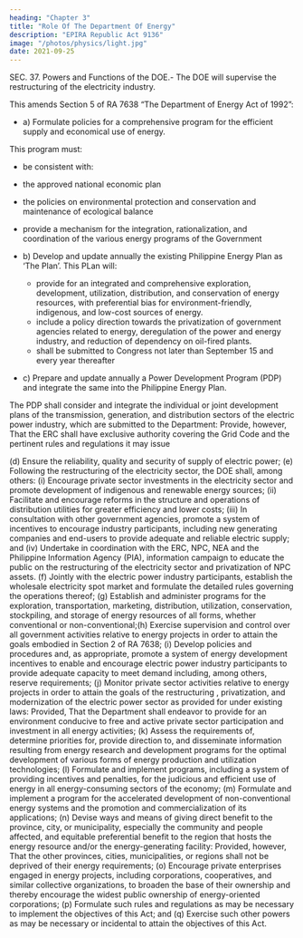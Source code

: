 ```yaml
---
heading: "Chapter 3"
title: "Role Of The Department Of Energy"
description: "EPIRA Republic Act 9136"
image: "/photos/physics/light.jpg"
date: 2021-09-25
---
```




SEC. 37. Powers and Functions of the DOE.- The DOE will supervise the restructuring of the electricity industry. 

This amends Section 5 of RA 7638 “The Department of Energy Act of 1992”:

- a) Formulate policies for a comprehensive program for the efficient supply and economical use of energy.

This program must:
-  be consistent with:
  - the approved national economic plan
  - the policies on environmental protection and conservation and maintenance of ecological balance
- provide a mechanism for the integration, rationalization, and coordination of the various energy programs of the Government

- b) Develop and update annually the existing Philippine Energy Plan as ‘The Plan’. This PLan will:
  -  provide for an integrated and comprehensive exploration, development, utilization, distribution, and conservation of energy resources, with preferential bias for environment-friendly, indigenous, and low-cost sources of energy.
  - include a policy direction towards the privatization of government agencies related to energy, deregulation of the power and energy industry, and reduction of dependency on oil-fired plants. 
  - shall be submitted to Congress not later than September 15 and every year thereafter

- c) Prepare and update annually a Power Development Program (PDP) and integrate the same into the Philippine Energy Plan. 

The PDP shall consider and integrate the individual or joint development plans of the transmission, generation, and distribution sectors of the electric power industry, which are submitted to the Department: Provide, however, That the ERC shall have exclusive authority covering the Grid Code and the pertinent rules and regulations it may issue

(d) Ensure the reliability, quality and security of supply of electric power;
(e) Following the restructuring of the electricity sector, the DOE shall, among others:
(i) Encourage private sector investments in the electricity sector and promote
development of indigenous and renewable energy sources;
(ii) Facilitate and encourage reforms in the structure and operations of distribution
utilities for greater efficiency and lower costs;
(iii) In consultation with other government agencies, promote a system of incentives to
encourage industry participants, including new generating companies and end-users
to provide adequate and reliable electric supply; and
(iv) Undertake in coordination with the ERC, NPC, NEA and the Philippine Information
Agency (PIA), information campaign to educate the public on the restructuring of the
electricity sector and privatization of NPC assets.
(f) Jointly with the electric power industry participants, establish the wholesale electricity spot
market and formulate the detailed rules governing the operations thereof;
(g) Establish and administer programs for the exploration, transportation, marketing, distribution,
utilization, conservation, stockpiling, and storage of energy resources of all forms, whether
conventional or non-conventional;(h) Exercise supervision and control over all government activities relative to energy projects in
order to attain the goals embodied in Section 2 of RA 7638;
(i) Develop policies and procedures and, as appropriate, promote a system of energy
development incentives to enable and encourage electric power industry participants to
provide adequate capacity to meet demand including, among others, reserve requirements;
(j) Monitor private sector activities relative to energy projects in order to attain the goals of the
restructuring , privatization, and modernization of the electric power sector as provided for
under existing laws: Provided, That the Department shall endeavor to provide for an
environment conducive to free and active private sector participation and investment in all
energy activities;
(k) Assess the requirements of, determine priorities for, provide direction to, and disseminate
information resulting from energy research and development programs for the optimal
development of various forms of energy production and utilization technologies;
(l) Formulate and implement programs, including a system of providing incentives and penalties,
for the judicious and efficient use of energy in all energy-consuming sectors of the economy;
(m) Formulate and implement a program for the accelerated development of non-conventional
energy systems and the promotion and commercialization of its applications;
(n) Devise ways and means of giving direct benefit to the province, city, or municipality,
especially the community and people affected, and equitable preferential benefit to the region
that hosts the energy resource and/or the energy-generating facility: Provided, however, That
the other provinces, cities, municipalities, or regions shall not be deprived of their energy
requirements;
(o) Encourage private enterprises engaged in energy projects, including corporations,
cooperatives, and similar collective organizations, to broaden the base of their ownership
and thereby encourage the widest public ownership of energy-oriented corporations;
(p) Formulate such rules and regulations as may be necessary to implement the objectives of this
Act; and
(q) Exercise such other powers as may be necessary or incidental to attain the objectives of this
Act.
